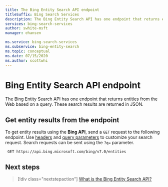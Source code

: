 ```yaml
---
title: The Bing Entity Search API endpoint
titleSuffix: Bing Search Services
description: The Bing Entity Search API has one endpoint that returns entities from the Web based on a query. These search results are returned in JSON.
services: bing-search-services
author: swhite-msft
manager: ehansen

ms.service: bing-search-services
ms.subservice: bing-entity-search
ms.topic: conceptual
ms.date: 07/15/2020
ms.author: scottwhi
---
```


# Bing Entity Search API endpoint


The Bing Entity Search API has one endpoint that returns entities from the Web based on a query. These search results are returned in JSON.

## Get entity results from the endpoint

To get entity results using the **Bing API**, send a `GET` request to the following endpoint. Use [headers](reference/headers.md) and [query parameters](reference/query-parameters.md) to customize your search request. Search requests can be sent using the `?q=` parameter.

```cURL
 GET https://api.bing.microsoft.com/bing/v7.0/entities
```

## Next steps

> [!div class="nextstepaction"]
> [What is the Bing Entity Search API?](overview.md)

